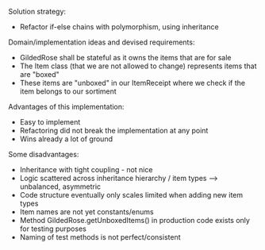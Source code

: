 Solution strategy:
* Refactor if-else chains with polymorphism, using inheritance

Domain/implementation ideas and devised requirements:
* GildedRose shall be stateful as it owns the items that are for sale
* The Item class (that we are not allowed to change) represents items that are "boxed"
* These items are "unboxed" in our ItemReceipt where we check if the item belongs to our sortiment

Advantages of this implementation:
* Easy to implement
* Refactoring did not break the implementation at any point
* Wins already a lot of ground

Some disadvantages:
* Inheritance with tight coupling - not nice
* Logic scattered across inheritance hierarchy / item types --> unbalanced, asymmetric
* Code structure eventually only scales limited when adding new item types
* Item names are not yet constants/enums
* Method GildedRose.getUnboxedItems() in production code exists only for testing purposes
* Naming of test methods is not perfect/consistent
